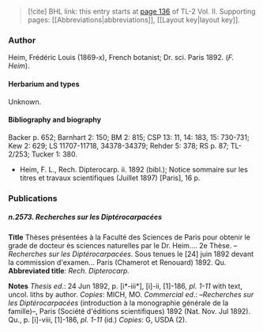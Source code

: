 > [!cite] BHL link: this entry starts at [page 136](https://www.biodiversitylibrary.org/item/103253#page/162/mode/1up) of TL-2 Vol. II.
> Supporting pages: [[Abbreviations|abbreviations]], [[Layout key|layout key]].

### Author

Heim, Frédéric Louis (1869-x), French botanist; Dr. sci. Paris 1892. (*F. Heim*).

#### Herbarium and types

Unknown.

#### Bibliography and biography

Backer p. 652; Barnhart 2: 150; BM 2: 815; CSP 13: 11, 14: 183, 15: 730-731; Kew 2: 629; LS 11707-11718, 34378-34379; Rehder 5: 378; RS p. 87; TL-2/253; Tucker 1: 380.
- Heim, F. L., Rech. Dipterocarp. ii. 1892 (bibl.); Notice sommaire sur les titres et travaux scientifiques (Juillet 1897) \[Paris\], 16 p.

### Publications

##### n.2573. Recherches sur les Diptérocarpacées

**Title**
Thèses présentées à la Faculté des Sciences de Paris pour obtenir le grade de docteur ès sciences naturelles par le Dr. Heim.... 2e Thèse. – *Recherches sur les Diptérocarpacées*. Sous tenues le \[24\] juin 1892 devant la commission d'examen... Paris (Chamerot et Renouard) 1892. Qu.
**Abbreviated title**: *Rech. Dipterocarp.*

**Notes**
*Thesis ed*.: 24 Jun 1892, p. \[i\*-iii\*\], \[i\]-ii, \[1\]-186, *pl. 1-11* with text, uncol. liths by author.
*Copies*: MICH, MO.
*Commercial ed*.: –*Recherches sur les Diptérocarpacées* (introduction à la monographie générale de la famille)–, Paris (Société d'éditions scientifiques) 1892 (Nat. Nov. Jul 1892). Qu., p. \[i\]-viii, \[1\]-186, *pl. 1-11* (id.) *Copies*: G, USDA (2).

